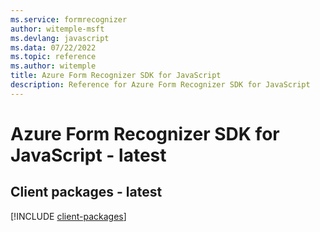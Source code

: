 ```yaml
---
ms.service: formrecognizer
author: witemple-msft
ms.devlang: javascript
ms.data: 07/22/2022
ms.topic: reference
ms.author: witemple
title: Azure Form Recognizer SDK for JavaScript
description: Reference for Azure Form Recognizer SDK for JavaScript
---
```

# Azure Form Recognizer SDK for JavaScript - latest

## Client packages - latest
[!INCLUDE [client-packages](form-recognizer-client-index.md)]